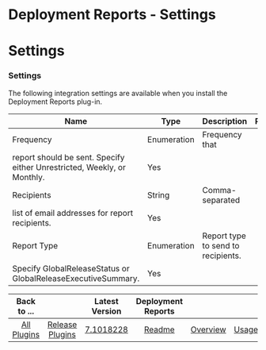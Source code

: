 
Deployment Reports - Settings
=============================

# Settings


### Settings




The following integration settings are available when you install the Deployment Reports plug-in.



| Name | Type | Description                                                                                                          | Required |
| ---- | ---- | -------------------------------------------------------------------------------------------------------------------- | -------- |
| Frequency | Enumeration | Frequency that
report should be sent. Specify either Unrestricted, Weekly, or Monthly. | Yes |
| Recipients | String | Comma-separated
list of email addresses for report recipients. | Yes |
| Report Type | Enumeration | Report type to send to recipients.
Specify GlobalReleaseStatus or GlobalReleaseExecutiveSummary. | Yes |



|Back to ...||Latest Version|Deployment Reports ||||
| :---: | :---: | :---: | :---: | :---: | :---: | :---: |
|[All Plugins](../../index.md)|[Release Plugins](../README.md)|[7.1018228](https://raw.githubusercontent.com/UrbanCode/IBM-UCR-PLUGINS/main/files/DeployReport/ucr-plugin-deployment-reports-7.1018228.zip)|[Readme](README.md)|[Overview](overview.md)|[Usage](usage.md)|[Downloads](downloads.md)|
